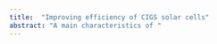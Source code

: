 ```yaml
---
title:  "Improving efficiency of CIGS solar cells"
abstract: "A main characteristics of "
---
```




